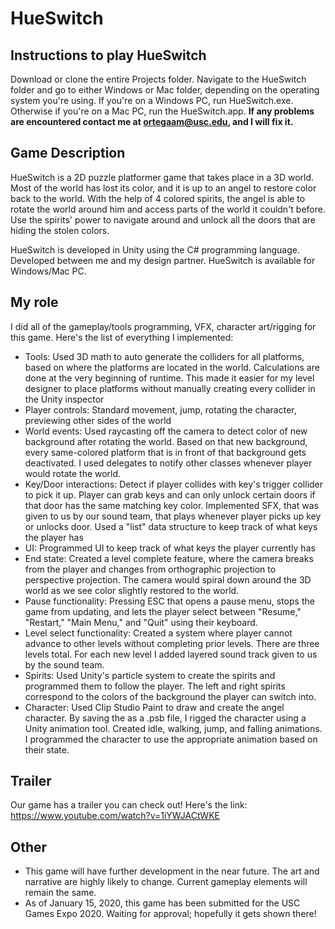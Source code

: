 # HueSwitch

## Instructions to play HueSwitch
Download or clone the entire Projects folder. Navigate to the HueSwitch folder and go to either Windows or Mac folder, depending 
on the operating system you're using. If you're on a Windows PC, run HueSwitch.exe. Otherwise if you're on a Mac PC, run the 
HueSwitch.app. **If any problems are encountered contact me at ortegaam@usc.edu, and I will fix it.**

## Game Description
HueSwitch is a 2D puzzle platformer game that takes place in a 3D world. Most of the world has lost its color, and it is up to 
an angel to restore color back to the world. With the help of 4 colored spirits, the angel is able to rotate the world around 
him and access parts of the world it couldn't before. Use the spirits' power to navigate around and unlock all the doors that 
are hiding the stolen colors. 

HueSwitch is developed in Unity using the C# programming language. Developed between me and my 
design partner. HueSwitch is available for Windows/Mac PC.

## My role
I did all of the gameplay/tools programming, VFX, character art/rigging for this game. Here's the list of everything I implemented:
- Tools: Used 3D math to auto generate the colliders for all platforms, based on where the platforms are located in the world. 
Calculations are done at the very beginning of runtime. This made it easier for my level designer to place platforms without 
manually creating every collider in the Unity inspector
- Player controls: Standard movement, jump, rotating the character, previewing other sides of the world
- World events: Used raycasting off the camera to detect color of new background after rotating the world. Based on that new
background, every same-colored platform that is in front of that background gets deactivated. I used delegates to notify other 
classes whenever player would rotate the world.
- Key/Door interactions: Detect if player collides with key's trigger collider to pick it up. Player can grab keys and can only 
unlock certain doors if that door has the same matching key color. Implemented SFX, that was given to us by our sound team,
that plays whenever player picks up key or unlocks door. Used a "list" data structure to keep track of what keys the player has 
- UI: Programmed UI to keep track of what keys the player currently has
- End state: Created a level complete feature, where the camera breaks from the player and changes from orthographic projection to 
perspective projection. The camera would spiral down around the 3D world as we see color slightly restored to the world.
- Pause functionality: Pressing ESC that opens a pause menu, stops the game from updating, and lets the player select between 
"Resume," "Restart," "Main Menu," and "Quit" using their keyboard.
- Level select functionality: Created a system where player cannot advance to other levels without completing prior levels. There 
are three levels total. For each new level I added layered sound track given to us by the sound team.
- Spirits: Used Unity's particle system to create the spirits and programmed them to follow the player. The left and right spirits 
correspond to the colors of the background the player can switch into.
- Character: Used Clip Studio Paint to draw and create the angel character. By saving the as a .psb file, I rigged the character
using a Unity animation tool. Created idle, walking, jump, and falling animations. I programmed the character to use the 
appropriate animation based on their state.

## Trailer
Our game has a trailer you can check out! Here's the link: https://www.youtube.com/watch?v=1iYWJACtWKE

## Other
- This game will have further development in the near future. The art and narrative are highly likely to change. Current 
gameplay elements will remain the same.
- As of January 15, 2020, this game has been submitted for the USC Games Expo 2020. Waiting for approval; hopefully it gets 
shown there!

